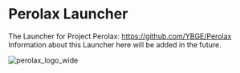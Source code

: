 # Perolax Launcher

The Launcher for Project Perolax: https://github.com/YBGE/Perolax
Information about this Launcher here will be added in the future.

![perolax_logo_wide](https://github.com/YBGE/Perolax/assets/140978373/869d8d02-9bea-4af5-98e6-412c36f5c0e4)
